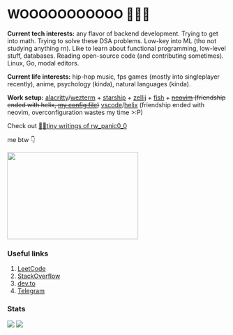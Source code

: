 # WOOOOOOOOOOO 😤😤😤

**Current tech interests:** any flavor of backend development. Trying to get into math. Trying to solve these DSA problems. Low-key into ML (tho not studying anything rn). Like to learn about functional programming, low-level stuff, databases. Reading open-source code (and contributing sometimes). Linux, Go, modal editors.

**Current life interests:** hip-hop music, fps games (mostly into singleplayer recently), anime, psychology (kinda), natural languages (kinda).

**Work setup:** [alacritty](https://github.com/alacritty/alacritty)/[wezterm](https://github.com/wez/wezterm) + [starship](https://github.com/starship/starship) + [zellij](https://github.com/zellij-org/zellij) + [fish](https://github.com/fish-shell/fish-shell) + ~~[neovim](https://github.com/neovim/neovim) (friendship ended with helix, [my config file](https://github.com/thedenisnikulin/nvim))~~ [vscode](https://github.com/microsoft/vscode)/[helix](https://github.com/helix-editor/helix) (friendship ended with neovim, overconfiguration wastes my time >:P)

Check out [🦆✨tiny writings of rw_panic0_0](https://thedenisnikulin.github.io/blog/)

me btw 👇

<img src="https://github.com/thedenisnikulin/thedenisnikulin/assets/46903210/b02824ca-69fa-4f83-9c52-60885d1cbb85" width=300 height=200>

 ### Useful links 
1. [LeetCode](https://leetcode.com/thedenisnikulin/)
2. [StackOverflow](https://stackoverflow.com/users/12689465/thedenisnikulin)
3. [dev.to](https://dev.to/thedenisnikulin)
4. [Telegram](https://t.me/rw_panic0_0)

### Stats
<img src="https://github-readme-stats.vercel.app/api/?username=thedenisnikulin&show_icons=true&line_height=20&card_width=0&include_all_commits=true" />
<img src="https://github-readme-stats.vercel.app/api/top-langs/?username=thedenisnikulin&hide=css,html,Makefile,lua,vim%20script&langs_count=8&layout=compact&card_width=445" />



